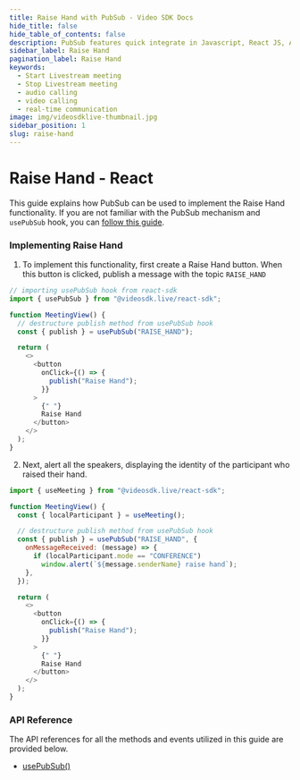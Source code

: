 ```yaml
---
title: Raise Hand with PubSub - Video SDK Docs
hide_title: false
hide_table_of_contents: false
description: PubSub features quick integrate in Javascript, React JS, Android, IOS, React Native, Flutter with Video SDK to add live video & audio conferencing to your applications.
sidebar_label: Raise Hand
pagination_label: Raise Hand
keywords:
  - Start Livestream meeting
  - Stop Livestream meeting
  - audio calling
  - video calling
  - real-time communication
image: img/videosdklive-thumbnail.jpg
sidebar_position: 1
slug: raise-hand
---
```


# Raise Hand - React

This guide explains how PubSub can be used to implement the Raise Hand functionality. If you are not familiar with the PubSub mechanism and `usePubSub` hook, you can [follow this guide](/react/guide/video-and-audio-calling-api-sdk/collaboration-in-meeting/pubsub).

### Implementing Raise Hand

1. To implement this functionality, first create a Raise Hand button. When this button is clicked, publish a message with the topic `RAISE_HAND`

```js
// importing usePubSub hook from react-sdk
import { usePubSub } from "@videosdk.live/react-sdk";

function MeetingView() {
  // destructure publish method from usePubSub hook
  const { publish } = usePubSub("RAISE_HAND");

  return (
    <>
      <button
        onClick={() => {
          publish("Raise Hand");
        }}
      >
        {" "}
        Raise Hand
      </button>
    </>
  );
}
```

2. Next, alert all the speakers, displaying the identity of the participant who raised their hand.

```js
import { useMeeting } from "@videosdk.live/react-sdk";

function MeetingView() {
  const { localParticipant } = useMeeting();

  // destructure publish method from usePubSub hook
  const { publish } = usePubSub("RAISE_HAND", {
    onMessageReceived: (message) => {
      if (localParticipant.mode == "CONFERENCE")
        window.alert(`${message.senderName} raise hand`);
    },
  });

  return (
    <>
      <button
        onClick={() => {
          publish("Raise Hand");
        }}
      >
        {" "}
        Raise Hand
      </button>
    </>
  );
}
```

### API Reference

The API references for all the methods and events utilized in this guide are provided below.

- [usePubSub()](/react/api/sdk-reference/use-pubsub)
